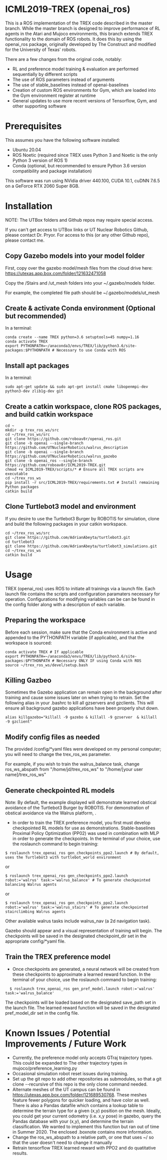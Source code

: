 # ICML2019-TREX (openai_ros)

This is a ROS implementation of the TREX code described in the master branch. While the master branch is designed to improve performance of RL agents in the Atari and Mujoco environments, this branch extends TREX functionality to the domain of ROS robots. It does this by using the openai_ros package, originally developed by The Construct and modified for the University of Texas' robots.

There are a few changes from the original code, notably:
- RL and preference model training & evaluation are performed sequentially by different scripts
- The use of ROS parameters instead of arguments
- The use of stable_baselines instead of openai-baselines
- Creation of custom ROS environments for Gym, which are loaded into the Gym environment register at runtime
- General updates to use more recent versions of Tensorflow, Gym, and other supporting software

# Prerequisites
This assumes you have the following software installed:
- Ubuntu 20.04
- ROS Noetic (required since TREX uses Python 3 and Noetic is the only Python 3 version of ROS 1)
- Conda (optional, but recommended to ensure Python 3.6 version compatibility and package installation)

This software was run using NVidia driver 440.100, CUDA 10.1, cuDNN 7.6.5 on a GeForce RTX 2060 Super 8GB.

# Installation

NOTE: The UTBox folders and Github repos may require special access.

If you can't get access to UTBox links or UT Nuclear Robotics Github, please contact Dr. Pryor. For access to this (or any other Github repo), please contact me.

## Copy Gazebo models into your model folder
First, copy over the gazebo model/mesh files from the cloud drive here: https://utexas.app.box.com/folder/121632471058

Copy the /Stairs and /ut_mesh folders into your ~/.gazebo/models folder.

For example, the completed file path should be ~/.gazebo/models/ut_mesh

## Create & activate Conda environment (Optional but recommended)
In a terminal:
```
conda create --name TREX python=3.6 setuptools=45 numpy=1.16
conda activate TREX
export PYTHONPATH=~/anaconda3/envs/TREX/lib/python3.6/site-packages:$PYTHONPATH # Necessary to use Conda with ROS

```
## Install apt packages
In a terminal:
```
sudo apt-get update && sudo apt-get install cmake libopenmpi-dev python3-dev zlib1g-dev git
```
## Create a catkin workspace, clone ROS packages, and build catkin workspace
```
cd ~
mkdir -p trex_ros_ws/src
cd ~/trex_ros_ws/src
git clone https://github.com/roboav8r/openai_ros.git
git clone -b openai --single-branch https://github.com/UTNuclearRobotics/walrus_description
git clone -b openai --single-branch https://github.com/UTNuclearRobotics/walrus_gazebo
git clone -b openai_ros --single-branch https://github.com/roboav8r/ICML2019-TREX.git
chmod +x ICML2019-TREX/scripts/* # Ensure all TREX scripts are executable
cd ~/trex_ros_ws
pip install -r src/ICML2019-TREX/requirements.txt # Install remaining Python packages
catkin build
```

## Clone Turtlebot3 model and environment
If you desire to use the Turtlebot3 Burger by ROBOTIS for simulation, clone and build the following packages in your catkin workspace.
```
cd ~/trex_ros_ws/src
git clone https://github.com/AdrianAbeyta/turtlebot3.git
cd turtlebot3
git clone https://github.com/AdrianAbeyta/turtlebot3_simulations.git
cd ~/trex_ros_ws
catkin build
```

# Usage
TREX (openai_ros) uses ROS to initiate all trainings via a launch file. Each launch file contains the scripts and configuration paramaters necessary for operation. Configurations for modifying variables can be can be found in the config folder along with a description of each variable. 

## Preparing the workspace
Before each session, make sure that the Conda environment is active and appended to the PYTHONPATH variable (if applicable), and that the workspace is sourced:
```
conda activate TREX # If applicable
export PYTHONPATH=~/anaconda3/envs/TREX/lib/python3.6/site-packages:$PYTHONPATH # Necessary ONLY IF using Conda with ROS
source ~/trex_ros_ws/devel/setup.bash
```
## Killing Gazbeo
Sometimes the Gazebo application can remain open in the background after training and cause some issues later on when trying to retrain.  Set the following alias in your .bashrc to kill all gzservers and gzclients. This will ensure all background gazebo applications have been properly shut down.
```
alias killgazebo="killall -9 gazebo & killall -9 gzserver  & killall -9 gzclient"
```

## Modify config files as needed
The provided /config/\*yaml files were developed on my personal computer; you will need to change the trex_ros_ws parameter.

For example, if you wish to train the walrus_balance task, change ros_ws_abspath from "/home/jd/trex_ros_ws" to "/home/[your user name]/trex_ros_ws"

## Generate checkpointed RL models
Note: By default, the example displayed will demonstrate learned obstical avoidance of the Turtlebot3 Burger by ROBOTIS. For demonstration of obstical avoidance via the Walrus platform, . 

- In order to train the TREX preference model, you first must develop checkpointed RL models for use as demonstrations. Stable-baselines Proximal Policy Optimization (PP02) was used in combination with MLP in order to generate the checkpoints. In the terminal of your choice, use the roslaunch command to begin training:

```
$ roslaunch trex_openai_ros gen_checkpoints_ppo2.launch # By default, uses the Turtlebot3 with turtlebot_world environment
```
or
```
$ roslaunch trex_openai_ros gen_checkpoints_ppo2.launch robot:='walrus' task:='walrus_balance' # To generate checkpointed balancing Walrus agents
```
or
```
$ roslaunch trex_openai_ros gen_checkpoints_ppo2.launch robot:='walrus' task:='walrus_stairs' # To generate checkpointed stairclimbing Walrus agents
```

Other available walrus tasks include walrus_nav (a 2d navigation task).

Gazebo should appear and a visual representation of training will begin. The checkpoints will be saved in the designated checkpoint_dir set in the appropriate config/\*yaml file.

## Train the TREX preference model
- Once checkpoints are generated, a neural network will be created from these checkpoints to approximate a learned reward function. In the terminal of your choice, use the roslaunch command to begin training:

```
  $ roslaunch trex_openai_ros gen_pref_model.launch robot:='walrus' task:='walrus_balance'
```
The checkpoints will be loaded based on the designated save_path set in the launch file. The learned reward function will be saved in the designated pref_model_dir set in the config file. 


# Known Issues / Potential Improvements / Future Work

- Currently, the preference model only accepts GTraj trajectory types. This could be expanded to The other trajectory types in mujoco/preference_learning.py 
- Occasional simulation robot reset issues during training.
- Set up the git repo to add other repositories as submodules, so that a git clone --recursive of this repo is the only clone command needed.
- Alternate meshes of the UT campus can be found in https://utexas.app.box.com/folder/121689530768. These meshes feature fewer polygons for quicker loading, and have color as well. There is also a Pandas datafile which contains a lookup table to determine the terrain type for a given (x,y) position on the mesh. Ideally, you could get your current odometry (i.e. x,y pose) in gazebo, query the Pandas database with your (x,y), and determine the terrain classification. We wanted to implement this function but ran out of time in Summer 2020. The enclosed .boxnote contains more information.
- Change the ros_ws_abspath to a relative path, or one that uses ~/ so that the user doesn't need to change it manually
- Retrain tensorflow TREX learned reward with PPO2 and do quatitative results. 

